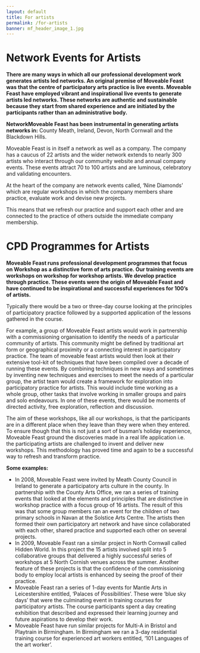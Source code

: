 ```yaml
---
layout: default
title: For artists
permalink: /for-artists
banner: mf_header_image_1.jpg
---
```


# Network Events for Artists

**There are many ways in which all our professional development work generates artists led networks.   An original premise of Moveable Feast was that the centre of participatory arts practice is live events.   Moveable Feast have employed vibrant and inspirational live events to generate artists led networks.  These networks are authentic and sustainable because they start from shared experience and are initiated by the participants rather than an administrative body.**

**NetworkMoveable Feast has been instrumental in generating artists networks in:** County Meath, Ireland, Devon, North Cornwall and the Blackdown Hills.

Moveable Feast is in itself a network as well as a company.  The company has a caucus of 22 artists and the wider network extends to nearly 300 artists who interact through our community website and annual company events.  These events attract 70 to 100 artists and are luminous, celebratory and validating encounters.

At the heart of the company are network events called, ‘Nine Diamonds’ which are regular workshops in which the company members share practice, evaluate work and devise new projects.

This means that we refresh our practice and support each other and are connected to the practice of others outside the immediate company membership.

# CPD Programmes for Artists

**Moveable Feast runs professional development programmes that focus on Workshop as a distinctive form of arts practice.   Our training events are workshops on workshop for workshop artists.  We develop practice through practice.  These events were the origin of Moveable Feast and have continued to be inspirational and successful experiences for 100’s of artists.**

Typically there would be a two or three-day course looking at the principles of participatory practice followed by a supported application of the lessons gathered in the course.

For example, a group of Moveable Feast artists would work in partnership with a commissioning organisation to identify the needs of a particular community of artists.   This community might be defined by traditional art form or geographical proximity or a connecting interest in participatory practice.  The team of moveable feast artists would then look at their extensive tool-kit of techniques that have been compiled over a decade of running these events.  By combining techniques in new ways and sometimes by inventing new techniques and exercises to meet the needs of a particular group, the artist team would create a framework for exploration into participatory practice for artists.  This would include time working as a whole group, other tasks that involve working in smaller groups and pairs and solo endeavours.  In one of these events, there would be moments of directed activity, free exploration, reflection and discussion.

The aim of these workshops, like all our workshops, is that the participants are in a different place when they leave than they were when they entered.   To ensure though that this is not just a sort of busman’s holiday experience, Moveable Feast ground the discoveries made in a real life application i.e. the participating artists are challenged to invent and deliver new workshops.  This methodology has proved time and again to be a successful way to refresh and transform practice.

**Some examples:**

- In 2008, Moveable Feast were invited by Meath County Council in Ireland to generate a participatory arts culture in the county.  In partnership with the County Arts Office, we ran a series of training events that looked at the elements and principles that are distinctive in workshop practice   with a focus group of 16 artists.  The result of this was that some group members ran an event for the children of two primary schools in Navan at the Solstice Arts Centre.  The artists then formed their own participatory art network and have since collaborated with each other, shared practice and supported each other on several projects.
- In 2009, Moveable Feast ran a similar project in North Cornwall called Hidden World.  In this project the 15 artists involved split into 5 collaborative groups that delivered a highly successful series of workshops at 5 North Cornish venues across the summer.  Another feature of these projects is that the confidence of the commissioning body to employ local artists is enhanced by seeing the proof of their practice.
- Moveable Feast ran a series of 1-day events for Mantle Arts in Leicestershire entitled, ‘Palaces of Possibilities’.  These were ‘blue sky days’ that were the culminating event in training courses for participatory artists.  The course participants spent a day creating exhibition that described and expressed their learning journey and future aspirations to develop their work.
- Moveable Feast have run similar projects for Multi-A in Bristol and Playtrain in Birmingham.  In Birmingham we ran a 3-day residential training course for experienced art workers entitled, ‘101 Languages of the art worker’.
